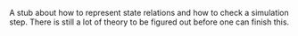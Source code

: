 A stub about how to represent state relations and how to check a simulation
step. There is still a lot of theory to be figured out before one can finish
this.
